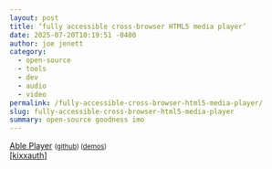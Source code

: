 ```yaml
---
layout: post
title: ‘fully accessible cross-browser HTML5 media player’
date: 2025-07-20T10:19:51 -0400
author: joe jenett
category:
  - open-source
  - tools
  - dev
  - audio
  - video
permalink: /fully-accessible-cross-browser-html5-media-player/
slug: fully-accessible-cross-browser-html5-media-player
summary: open-source goodness imo
---
```

<a href="https://ableplayer.github.io/ableplayer/">Able Player</a> <small>(<a href="https://github.com/ableplayer/ableplayer">github</a>)<small> </small>(<a href="https://ableplayer.github.io/ableplayer/demos/">demos</a>)</small><br>[<a title="source" href="https://pinboard.in/u:kixxauth">kixxauth</a>]

<a href="https://brid.gy/publish/mastodon"></a>